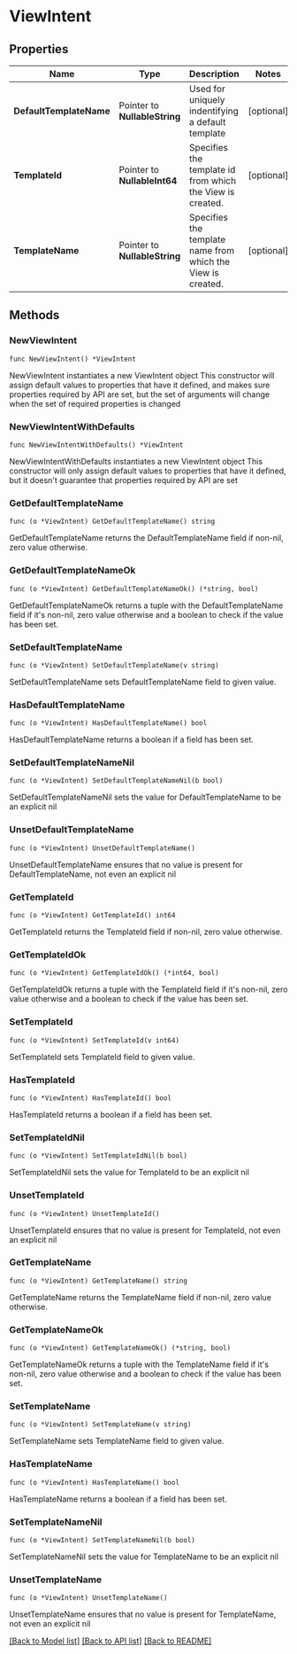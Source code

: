 # ViewIntent

## Properties

Name | Type | Description | Notes
------------ | ------------- | ------------- | -------------
**DefaultTemplateName** | Pointer to **NullableString** | Used for uniquely indentifying a default template | [optional] 
**TemplateId** | Pointer to **NullableInt64** | Specifies the template id from which the View is created. | [optional] 
**TemplateName** | Pointer to **NullableString** | Specifies the template name from which the View is created. | [optional] 

## Methods

### NewViewIntent

`func NewViewIntent() *ViewIntent`

NewViewIntent instantiates a new ViewIntent object
This constructor will assign default values to properties that have it defined,
and makes sure properties required by API are set, but the set of arguments
will change when the set of required properties is changed

### NewViewIntentWithDefaults

`func NewViewIntentWithDefaults() *ViewIntent`

NewViewIntentWithDefaults instantiates a new ViewIntent object
This constructor will only assign default values to properties that have it defined,
but it doesn't guarantee that properties required by API are set

### GetDefaultTemplateName

`func (o *ViewIntent) GetDefaultTemplateName() string`

GetDefaultTemplateName returns the DefaultTemplateName field if non-nil, zero value otherwise.

### GetDefaultTemplateNameOk

`func (o *ViewIntent) GetDefaultTemplateNameOk() (*string, bool)`

GetDefaultTemplateNameOk returns a tuple with the DefaultTemplateName field if it's non-nil, zero value otherwise
and a boolean to check if the value has been set.

### SetDefaultTemplateName

`func (o *ViewIntent) SetDefaultTemplateName(v string)`

SetDefaultTemplateName sets DefaultTemplateName field to given value.

### HasDefaultTemplateName

`func (o *ViewIntent) HasDefaultTemplateName() bool`

HasDefaultTemplateName returns a boolean if a field has been set.

### SetDefaultTemplateNameNil

`func (o *ViewIntent) SetDefaultTemplateNameNil(b bool)`

 SetDefaultTemplateNameNil sets the value for DefaultTemplateName to be an explicit nil

### UnsetDefaultTemplateName
`func (o *ViewIntent) UnsetDefaultTemplateName()`

UnsetDefaultTemplateName ensures that no value is present for DefaultTemplateName, not even an explicit nil
### GetTemplateId

`func (o *ViewIntent) GetTemplateId() int64`

GetTemplateId returns the TemplateId field if non-nil, zero value otherwise.

### GetTemplateIdOk

`func (o *ViewIntent) GetTemplateIdOk() (*int64, bool)`

GetTemplateIdOk returns a tuple with the TemplateId field if it's non-nil, zero value otherwise
and a boolean to check if the value has been set.

### SetTemplateId

`func (o *ViewIntent) SetTemplateId(v int64)`

SetTemplateId sets TemplateId field to given value.

### HasTemplateId

`func (o *ViewIntent) HasTemplateId() bool`

HasTemplateId returns a boolean if a field has been set.

### SetTemplateIdNil

`func (o *ViewIntent) SetTemplateIdNil(b bool)`

 SetTemplateIdNil sets the value for TemplateId to be an explicit nil

### UnsetTemplateId
`func (o *ViewIntent) UnsetTemplateId()`

UnsetTemplateId ensures that no value is present for TemplateId, not even an explicit nil
### GetTemplateName

`func (o *ViewIntent) GetTemplateName() string`

GetTemplateName returns the TemplateName field if non-nil, zero value otherwise.

### GetTemplateNameOk

`func (o *ViewIntent) GetTemplateNameOk() (*string, bool)`

GetTemplateNameOk returns a tuple with the TemplateName field if it's non-nil, zero value otherwise
and a boolean to check if the value has been set.

### SetTemplateName

`func (o *ViewIntent) SetTemplateName(v string)`

SetTemplateName sets TemplateName field to given value.

### HasTemplateName

`func (o *ViewIntent) HasTemplateName() bool`

HasTemplateName returns a boolean if a field has been set.

### SetTemplateNameNil

`func (o *ViewIntent) SetTemplateNameNil(b bool)`

 SetTemplateNameNil sets the value for TemplateName to be an explicit nil

### UnsetTemplateName
`func (o *ViewIntent) UnsetTemplateName()`

UnsetTemplateName ensures that no value is present for TemplateName, not even an explicit nil

[[Back to Model list]](../README.md#documentation-for-models) [[Back to API list]](../README.md#documentation-for-api-endpoints) [[Back to README]](../README.md)


